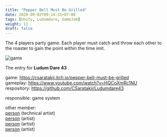 ```yaml
---
title: "Pepper Bell Must Be Grilled"
date: 2020-09-02T09:14:31+07:00
tags: [Unity, Ludumdare, GameJam]
weight: 11
draft: false
---
```


The 4 players party game. Each player must catch and throw each other to
the roaster to gain the point within the time imit.

![game](/pb-intro.png)

The entry for __Ludum Dare 43__ .

game: https://csaratakij.itch.io/pepper-bell-must-be-grilled \
gameplay: https://www.youtube.com/watch?v=HQCoXmRc1NU \
respository: https://github.com/CSaratakij/Ludumdare43

responsible: game system

other member: \
[person](mailto:) (technical artist) \
[person](mailto:) (artist) \
[person](mailto:) (artist) \
[person](mailto:) (artist)
